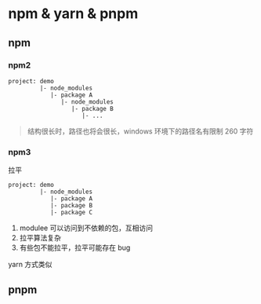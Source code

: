 # npm & yarn & pnpm

## npm

### npm2
```
project: demo
         |- node_modules
            |- package A
               |- node_modules
                  |- package B
                     |- ...
```
> 结构很长时，路径也将会很长，windows 环境下的路径名有限制 260 字符

### npm3
拉平
```
project: demo
         |- node_modules
            |- package A
            |- package B
            |- package C
```
1. modulee 可以访问到不依赖的包，互相访问
2. 拉平算法复杂
3. 有些包不能拉平，拉平可能存在 bug

yarn 方式类似

## pnpm


